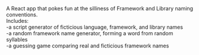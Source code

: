 A React app that pokes fun at the silliness of Framework and Library naming conventions.</br>
Includes:</br>
-a script generator of ficticious language, framework, and library names</br>
-a random framework name generator, forming a word from random syllables</br>
-a guessing game comparing real and ficticious framework names